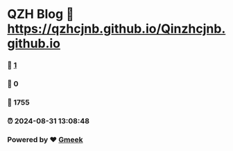 # QZH Blog :link: https://qzhcjnb.github.io/Qinzhcjnb.github.io 
### :page_facing_up: [1](https://qzhcjnb.github.io/Qinzhcjnb.github.io/tag.html) 
### :speech_balloon: 0 
### :hibiscus: 1755 
### :alarm_clock: 2024-08-31 13:08:48 
### Powered by :heart: [Gmeek](https://github.com/Meekdai/Gmeek)
